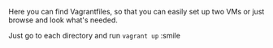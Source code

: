 Here you can find Vagrantfiles, so that you can easily set up two VMs or just browse and look what's needed.

Just go to each directory and run `vagrant up` :smile
